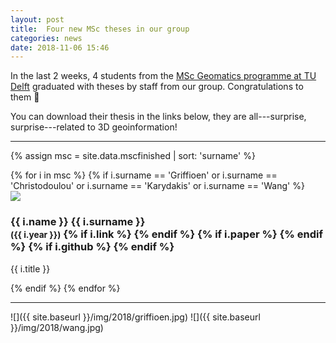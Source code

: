 ```yaml
---
layout: post
title:  Four new MSc theses in our group
categories: news
date: 2018-11-06 15:46
---
```


In the last 2 weeks, 4 students from the [MSc Geomatics programme at TU Delft](http://geomatics.tudelft.nl) graduated with theses by staff from our group.
Congratulations to them 🎉

You can download their thesis in the links below, they are all---surprise, surprise---related to 3D geoinformation!

- - -

{% assign msc = site.data.mscfinished | sort: 'surname' %}

<div class="row">
{% for i in msc %}
{% if i.surname == 'Griffioen' or i.surname == 'Christodoulou' or i.surname == 'Karydakis' or i.surname == 'Wang'  %}
  <div class="col-sm-4 col-md-3">
    <div class="thumbnail">
      <a href="{{ i.link }}"><img src="{{ "/img/msc/" | append: i.image | prepend: site.baseurl }}"/></a>
      <div class="caption">
        <h3>
          {{ i.name }} {{ i.surname }} 
          <br />
          <small>({{ i.year }})</small>
        {% if i.link %}
          <small><a href="{{ i.link }}"><i class="fa fa-book" title="thesis"></i></a></small>
        {% endif %}
        {% if i.paper %}
          <small><a href="{{ i.paper }}"><i class="fa fa-file-text" title="paper"></i></a></small>
        {% endif %}
        {% if i.github %}
          <small><a href="{{ i.github }}"><i class="fa fa-github" title="github"></i></a></small> 
        {% endif %}
        </h3>
        <p>{{ i.title }}</p>
      </div>
    </div>
  </div>
{% endif %}
{% endfor %}
</div>

- - -

![]({{ site.baseurl }}/img/2018/griffioen.jpg)
![]({{ site.baseurl }}/img/2018/wang.jpg)